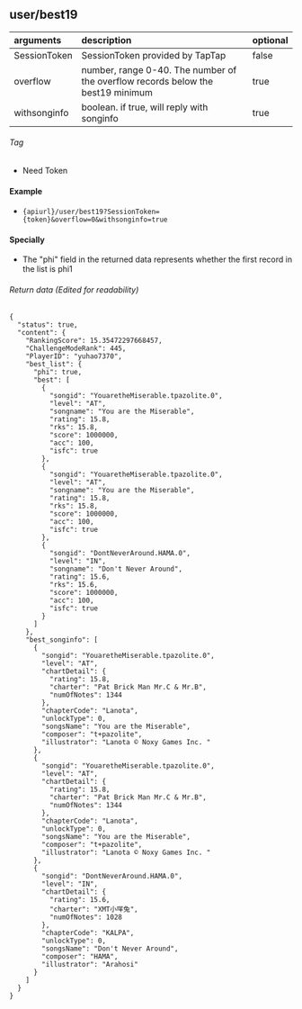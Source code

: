 ## user/best19

| arguments    | description                                                                      | optional                                        |
|:-------------|:---------------------------------------------------------------------------------|-------------------------------------------------|
| SessionToken | SessionToken provided by TapTap                                                  | false                                           |
| overflow     | number, range 0-40. The number of the	overflow records below the best19 minimum | true                                            |
| withsonginfo | boolean. if true, will reply with songinfo                                       | true                                            |

###### Tag

* Need Token

#### Example

+ `{apiurl}/user/best19?SessionToken={token}&overflow=0&withsonginfo=true`

#### Specially

* The "phi" field in the returned data represents whether the first record in the list is phi1

###### Return data (Edited for readability)

```json5
{
  "status": true,
  "content": {
    "RankingScore": 15.35472297668457,
    "ChallengeModeRank": 445,
    "PlayerID": "yuhao7370",
    "best_list": {
      "phi": true,
      "best": [
        {
          "songid": "YouaretheMiserable.tpazolite.0",
          "level": "AT",
          "songname": "You are the Miserable",
          "rating": 15.8,
          "rks": 15.8,
          "score": 1000000,
          "acc": 100,
          "isfc": true
        },
        {
          "songid": "YouaretheMiserable.tpazolite.0",
          "level": "AT",
          "songname": "You are the Miserable",
          "rating": 15.8,
          "rks": 15.8,
          "score": 1000000,
          "acc": 100,
          "isfc": true
        },
        {
          "songid": "DontNeverAround.HAMA.0",
          "level": "IN",
          "songname": "Don't Never Around",
          "rating": 15.6,
          "rks": 15.6,
          "score": 1000000,
          "acc": 100,
          "isfc": true
        }
      ]
    },
    "best_songinfo": [
      {
        "songid": "YouaretheMiserable.tpazolite.0",
        "level": "AT",
        "chartDetail": {
          "rating": 15.8,
          "charter": "Pat Brick Man Mr.C & Mr.B",
          "numOfNotes": 1344
        },
        "chapterCode": "Lanota",
        "unlockType": 0,
        "songsName": "You are the Miserable",
        "composer": "t+pazolite",
        "illustrator": "Lanota © Noxy Games Inc. "
      },
      {
        "songid": "YouaretheMiserable.tpazolite.0",
        "level": "AT",
        "chartDetail": {
          "rating": 15.8,
          "charter": "Pat Brick Man Mr.C & Mr.B",
          "numOfNotes": 1344
        },
        "chapterCode": "Lanota",
        "unlockType": 0,
        "songsName": "You are the Miserable",
        "composer": "t+pazolite",
        "illustrator": "Lanota © Noxy Games Inc. "
      },
      {
        "songid": "DontNeverAround.HAMA.0",
        "level": "IN",
        "chartDetail": {
          "rating": 15.6,
          "charter": "XMT小咩兔",
          "numOfNotes": 1028
        },
        "chapterCode": "KALPA",
        "unlockType": 0,
        "songsName": "Don't Never Around",
        "composer": "HAMA",
        "illustrator": "Arahosi"
      }
    ]
  }
}
```
